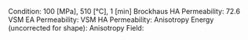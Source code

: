 Condition: 100 [MPa], 510 [°C], 1 [min]
Brockhaus HA Permeability: 72.6
VSM EA Permeability: 
VSM HA Permeability: 
Anisotropy Energy (uncorrected for shape): 
Anisotropy Field: 
